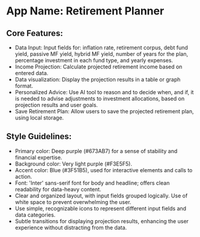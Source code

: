 # **App Name**: Retirement Planner

## Core Features:

- Data Input: Input fields for: inflation rate, retirement corpus, debt fund yield, passive MF yield, hybrid MF yield, number of years for the plan, percentage investment in each fund type, and yearly expenses.
- Income Projection: Calculate projected retirement income based on entered data.
- Data visualization: Display the projection results in a table or graph format.
- Personalized Advice: Use AI tool to reason and to decide when, and if, it is needed to advise adjustments to investment allocations, based on projection results and user goals.
- Save Retirement Plan: Allow users to save the projected retirement plan, using local storage.

## Style Guidelines:

- Primary color: Deep purple (#673AB7) for a sense of stability and financial expertise.
- Background color: Very light purple (#F3E5F5).
- Accent color: Blue (#3F51B5), used for interactive elements and calls to action.
- Font: 'Inter' sans-serif font for body and headline; offers clean readability for data-heavy content.
- Clear and organized layout, with input fields grouped logically. Use of white space to prevent overwhelming the user.
- Use simple, recognizable icons to represent different input fields and data categories.
- Subtle transitions for displaying projection results, enhancing the user experience without distracting from the data.